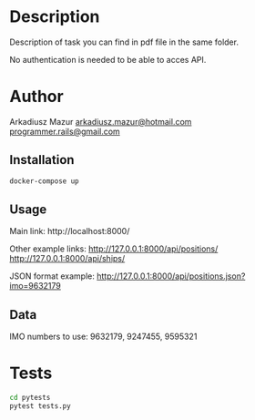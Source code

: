 # Description

Description of task you can find in pdf file in the same folder.

No authentication is needed to be able to acces API.

# Author

Arkadiusz Mazur
arkadiusz.mazur@hotmail.com
programmer.rails@gmail.com


## Installation

```bash
docker-compose up
```

## Usage
Main link:
http://localhost:8000/

Other example links:
http://127.0.0.1:8000/api/positions/
http://127.0.0.1:8000/api/ships/

JSON format example:
http://127.0.0.1:8000/api/positions.json?imo=9632179

## Data
IMO numbers to use:
9632179, 9247455, 9595321

# Tests
```bash
cd pytests
pytest tests.py
```